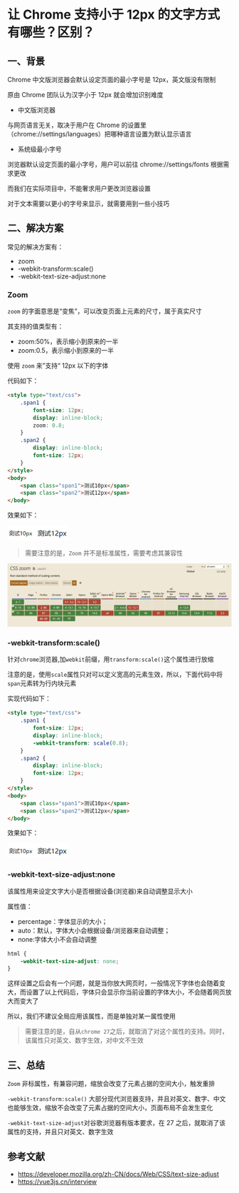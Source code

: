 # 让 Chrome 支持小于 12px 的文字方式有哪些？区别？

## 一、背景

Chrome 中文版浏览器会默认设定页面的最小字号是 12px，英文版没有限制

原由 Chrome 团队认为汉字小于 12px 就会增加识别难度

- 中文版浏览器

与网页语言无关，取决于用户在 Chrome 的设置里（chrome://settings/languages）把哪种语言设置为默认显示语言

- 系统级最小字号

浏览器默认设定页面的最小字号，用户可以前往 chrome://settings/fonts 根据需求更改

而我们在实际项目中，不能奢求用户更改浏览器设置

对于文本需要以更小的字号来显示，就需要用到一些小技巧

## 二、解决方案

常见的解决方案有：

- zoom
- -webkit-transform:scale()
- -webkit-text-size-adjust:none

### Zoom

`zoom` 的字面意思是“变焦”，可以改变页面上元素的尺寸，属于真实尺寸

其支持的值类型有：

- zoom:50%，表示缩小到原来的一半
- zoom:0.5，表示缩小到原来的一半

使用 `zoom` 来”支持“ 12px 以下的字体

代码如下：

```html
<style type="text/css">
	.span1 {
		font-size: 12px;
		display: inline-block;
		zoom: 0.8;
	}
	.span2 {
		display: inline-block;
		font-size: 12px;
	}
</style>
<body>
	<span class="span1">测试10px</span>
	<span class="span2">测试12px</span>
</body>
```

效果如下：

![](../../image/interview-css-23.png)

> 需要注意的是，`Zoom` 并不是标准属性，需要考虑其兼容性

![image.png](../../image/interview-css-24.png)

### -webkit-transform:scale()

针对`chrome`浏览器,加`webkit`前缀，用`transform:scale()`这个属性进行放缩

注意的是，使用`scale`属性只对可以定义宽高的元素生效，所以，下面代码中将`span`元素转为行内块元素

实现代码如下：

```html
<style type="text/css">
	.span1 {
		font-size: 12px;
		display: inline-block;
		-webkit-transform: scale(0.8);
	}
	.span2 {
		display: inline-block;
		font-size: 12px;
	}
</style>
<body>
	<span class="span1">测试10px</span>
	<span class="span2">测试12px</span>
</body>
```

效果如下：

![](../../image/interview-css-23.png)

### -webkit-text-size-adjust:none

该属性用来设定文字大小是否根据设备(浏览器)来自动调整显示大小

属性值：

- percentage：字体显示的大小；
- auto：默认，字体大小会根据设备/浏览器来自动调整；
- none:字体大小不会自动调整

```css
html {
	-webkit-text-size-adjust: none;
}
```

这样设置之后会有一个问题，就是当你放大网页时，一般情况下字体也会随着变大，而设置了以上代码后，字体只会显示你当前设置的字体大小，不会随着网页放大而变大了

所以，我们不建议全局应用该属性，而是单独对某一属性使用

> 需要注意的是，自从`chrome 27`之后，就取消了对这个属性的支持。同时，该属性只对英文、数字生效，对中文不生效

## 三、总结

`Zoom` 非标属性，有兼容问题，缩放会改变了元素占据的空间大小，触发重排

`-webkit-transform:scale()` 大部分现代浏览器支持，并且对英文、数字、中文也能够生效，缩放不会改变了元素占据的空间大小，页面布局不会发生变化

`-webkit-text-size-adjust`对谷歌浏览器有版本要求，在 27 之后，就取消了该属性的支持，并且只对英文、数字生效

## 参考文献

- https://developer.mozilla.org/zh-CN/docs/Web/CSS/text-size-adjust
- https://vue3js.cn/interview
